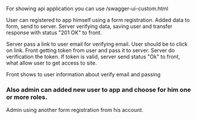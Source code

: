 
For showing api application you can use /swagger-ui-custom.html

User can registered to app himself using a form registration.
Added data to form, send to server. Server verifying data, saving user
and transfer response with status "201 OK" to front.

Server pass a link to user email for verifying email. User should be 
to click on link.
Front getting token from user and pass it to server. 
Server do verification the token. If token is valid, server send status "Ok"
to front, what allow user to get access to site.

Front shows to user information about verify email and passing



### Also admin can added new user to app and choose for him one or more roles.
Admin using another form registration from his account.